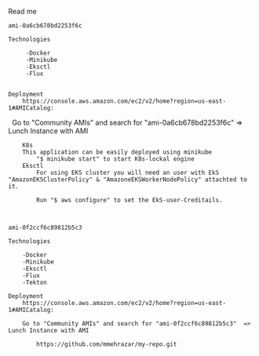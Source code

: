 Read me

    ami-0a6cb678bd2253f6c

    Technologies

         -Docker
         -Minikube 
         -Eksctl
         -Flux
    

    Deployment        
        https://console.aws.amazon.com/ec2/v2/home?region=us-east-1#AMICatalog:

        Go to "Community AMIs" and search for "ami-0a6cb678bd2253f6c"  => Lunch Instance with AMI
        
        K8s 
        This application can be easily deployed using minikube
            "$ minikube start" to start K8s-lockal engine
        Eksctl
            For using EKS cluster you will need an user with EkS "AmazonEKSClusterPolicy" & "AmazoneEKSWorkerNodePolicy" attachted to it.

            Run "$ aws configure" to set the EkS-user-Creditails.

           
    
    ami-0f2ccf6c89812b5c3

    Technologies    

        -Docker
        -Minikube
        -Eksctl
        -Flux
        -Tekton
    
    Deployment
        https://console.aws.amazon.com/ec2/v2/home?region=us-east-1#AMICatalog:

        Go to "Community AMIs" and search for "ami-0f2ccf6c89812b5c3"  => Lunch Instance with AMI

            https://github.com/mmehrazar/my-repo.git
        

        